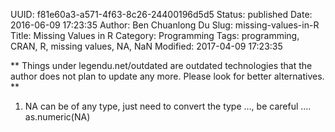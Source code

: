 UUID: f81e60a3-a571-4f63-8c26-24400196d5d5
Status: published
Date: 2016-06-09 17:23:35
Author: Ben Chuanlong Du
Slug: missing-values-in-R
Title: Missing Values in R
Category: Programming
Tags: programming, CRAN, R, missing values, NA, NaN
Modified: 2017-04-09 17:23:35

**
Things under legendu.net/outdated are outdated technologies 
that the author does not plan to update any more. 
Please look for better alternatives.
**

1. NA can be of any type, just need to convert the type ..., be careful .... as.numeric(NA)
